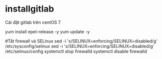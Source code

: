 # installgitlab
Cài đặt gitlab trên centOS 7

yum install epel-release -y
yum update -y

#Tắt firewall và SELinux
sed -i 's/SELINUX=enforcing/SELINUX=disabled/g' /etc/sysconfig/selinux
sed -i 's/SELINUX=enforcing/SELINUX=disabled/g' /etc/selinux/config
systemctl stop firewalld
systemctl disable firewalld

